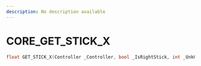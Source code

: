 ```yaml
---
description: No description available 
---
```


# CORE\_GET_STICK_X

```cpp
float GET_STICK_X(Controller _Controller, bool _IsRightStick, int _Unk0);
```